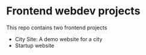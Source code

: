 # Frontend webdev projects
This repo contains two frontend projects
<br>
<ul>
  <li>City Site: A demo website for a city </li>
  <li>Startup website</li>
</ul>